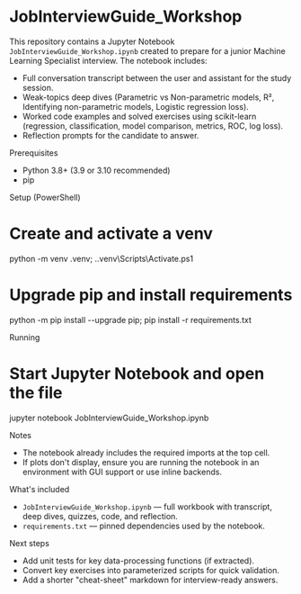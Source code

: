 # JobInterviewGuide_Workshop

This repository contains a Jupyter Notebook `JobInterviewGuide_Workshop.ipynb` created to prepare for a junior Machine Learning Specialist interview. The notebook includes:

- Full conversation transcript between the user and assistant for the study session.
- Weak-topics deep dives (Parametric vs Non-parametric models, R², Identifying non-parametric models, Logistic regression loss).
- Worked code examples and solved exercises using scikit-learn (regression, classification, model comparison, metrics, ROC, log loss).
- Reflection prompts for the candidate to answer.

Prerequisites
- Python 3.8+ (3.9 or 3.10 recommended)
- pip

Setup (PowerShell)

# Create and activate a venv
python -m venv .venv; .\.venv\Scripts\Activate.ps1

# Upgrade pip and install requirements
python -m pip install --upgrade pip; pip install -r requirements.txt

Running

# Start Jupyter Notebook and open the file
jupyter notebook JobInterviewGuide_Workshop.ipynb

Notes
- The notebook already includes the required imports at the top cell.
- If plots don't display, ensure you are running the notebook in an environment with GUI support or use inline backends.

What's included
- `JobInterviewGuide_Workshop.ipynb` — full workbook with transcript, deep dives, quizzes, code, and reflection.
- `requirements.txt` — pinned dependencies used by the notebook.

Next steps
- Add unit tests for key data-processing functions (if extracted).
- Convert key exercises into parameterized scripts for quick validation.
- Add a shorter "cheat-sheet" markdown for interview-ready answers.
